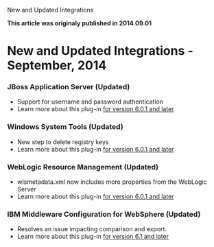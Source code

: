 





New and Updated Integrations

**This article was originaly published in 2014.09.01**


New and Updated Integrations - September, 2014
==============================================





### JBoss Application Server (Updated)


* Support for username and password authentication
* Learn more about this plug-in [for version 6.0.1 and later](https://developer.ibm.com/urbancode/plugin/jboss-application-server-ibmucd/)




### Windows System Tools (Updated)


* New step to delete registry keys
* Learn more about this plug-in [for version 6.0.1 and later](https://developer.ibm.com/urbancode/plugin/windows-system-tools-ibmucd3/)




### WebLogic Resource Management (Updated)


* wlsmetadata.xml now includes more properties from the WebLogic Server
* Learn more about this plug-in [for version 6.0.1 and later](https://developer.ibm.com/urbancode/plugin/weblogic-server-resource-mgmt2/)




### IBM Middleware Configuration for WebSphere (Updated)


* Resolves an issue impacting comparison and export.
* Learn more about this plug-in [for version 6.1 and later](https://developer.ibm.com/urbancode/plugin/ibm-middleware-configuration-websphere-8/)







